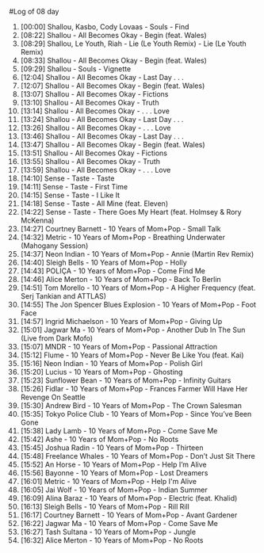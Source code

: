 #Log of 08 day

1. [00:00] Shallou, Kasbo, Cody Lovaas - Souls - Find
1. [08:22] Shallou - All Becomes Okay - Begin (feat. Wales)
1. [08:29] Shallou, Le Youth, Riah - Lie (Le Youth Remix) - Lie (Le Youth Remix)
1. [08:33] Shallou - All Becomes Okay - Begin (feat. Wales)
1. [09:29] Shallou - Souls - Vignette
1. [12:04] Shallou - All Becomes Okay - Last Day . . .
1. [12:07] Shallou - All Becomes Okay - Begin (feat. Wales)
1. [13:07] Shallou - All Becomes Okay - Fictions
1. [13:10] Shallou - All Becomes Okay - Truth
1. [13:14] Shallou - All Becomes Okay - . . . Love
1. [13:24] Shallou - All Becomes Okay - Last Day . . .
1. [13:26] Shallou - All Becomes Okay - . . . Love
1. [13:46] Shallou - All Becomes Okay - Last Day . . .
1. [13:47] Shallou - All Becomes Okay - Begin (feat. Wales)
1. [13:51] Shallou - All Becomes Okay - Fictions
1. [13:55] Shallou - All Becomes Okay - Truth
1. [13:59] Shallou - All Becomes Okay - . . . Love
1. [14:10] Sense - Taste - Taste
1. [14:11] Sense - Taste - First Time
1. [14:15] Sense - Taste - I Like It
1. [14:18] Sense - Taste - All Mine (feat. Eleven)
1. [14:22] Sense - Taste - There Goes My Heart (feat. Holmsey & Rory McKenna)
1. [14:27] Courtney Barnett - 10 Years of Mom+Pop - Small Talk
1. [14:32] Metric - 10 Years of Mom+Pop - Breathing Underwater (Mahogany Session)
1. [14:37] Neon Indian - 10 Years of Mom+Pop - Annie (Martin Rev Remix)
1. [14:40] Sleigh Bells - 10 Years of Mom+Pop - Holly
1. [14:43] POLIÇA - 10 Years of Mom+Pop - Come Find Me
1. [14:46] Alice Merton - 10 Years of Mom+Pop - Back To Berlin
1. [14:51] Tom Morello - 10 Years of Mom+Pop - A Higher Frequency (feat. Serj Tankian and ATTLAS)
1. [14:55] The Jon Spencer Blues Explosion - 10 Years of Mom+Pop - Foot Face
1. [14:57] Ingrid Michaelson - 10 Years of Mom+Pop - Giving Up
1. [15:01] Jagwar Ma - 10 Years of Mom+Pop - Another Dub In The Sun (Live from Dark Mofo)
1. [15:07] MNDR - 10 Years of Mom+Pop - Passional Attraction
1. [15:12] Flume - 10 Years of Mom+Pop - Never Be Like You (feat. Kai)
1. [15:16] Neon Indian - 10 Years of Mom+Pop - Polish Girl
1. [15:20] Lucius - 10 Years of Mom+Pop - Ghosting
1. [15:23] Sunflower Bean - 10 Years of Mom+Pop - Infinity Guitars
1. [15:26] Fidlar - 10 Years of Mom+Pop - Frances Farmer Will Have Her Revenge On Seattle
1. [15:30] Andrew Bird - 10 Years of Mom+Pop - The Crown Salesman
1. [15:35] Tokyo Police Club - 10 Years of Mom+Pop - Since You’ve Been Gone
1. [15:38] Lady Lamb - 10 Years of Mom+Pop - Come Save Me
1. [15:42] Ashe - 10 Years of Mom+Pop - No Roots
1. [15:45] Joshua Radin - 10 Years of Mom+Pop - Thirteen
1. [15:48] Freelance Whales - 10 Years of Mom+Pop - Don’t Just Sit There
1. [15:52] An Horse - 10 Years of Mom+Pop - Help I’m Alive
1. [15:56] Bayonne - 10 Years of Mom+Pop - Lost Dreamers
1. [16:01] Metric - 10 Years of Mom+Pop - Help I'm Alive
1. [16:05] Jai Wolf - 10 Years of Mom+Pop - Indian Summer
1. [16:09] Alina Baraz - 10 Years of Mom+Pop - Electric (feat. Khalid)
1. [16:13] Sleigh Bells - 10 Years of Mom+Pop - Rill Rill
1. [16:17] Courtney Barnett - 10 Years of Mom+Pop - Avant Gardener
1. [16:22] Jagwar Ma - 10 Years of Mom+Pop - Come Save Me
1. [16:27] Tash Sultana - 10 Years of Mom+Pop - Jungle
1. [16:32] Alice Merton - 10 Years of Mom+Pop - No Roots
